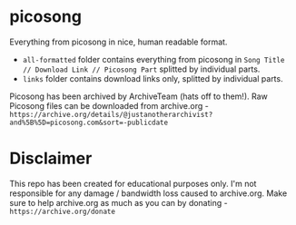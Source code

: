 # picosong
 Everything from picosong in nice, human readable format.

- `all-formatted` folder contains everything from picosong in `Song Title // Download Link // Picosong Part` splitted by individual parts.
- `links` folder contains download links only, splitted by individual parts.

Picosong has been archived by ArchiveTeam (hats off to them!). Raw Picosong files can be downloaded from archive.org - `https://archive.org/details/@justanotherarchivist?and%5B%5D=picosong.com&sort=-publicdate`

# Disclaimer
This repo has been created for educational purposes only. I'm not responsible for any damage / bandwidth loss caused to archive.org.
Make sure to help archive.org as much as you can by donating - `https://archive.org/donate`
